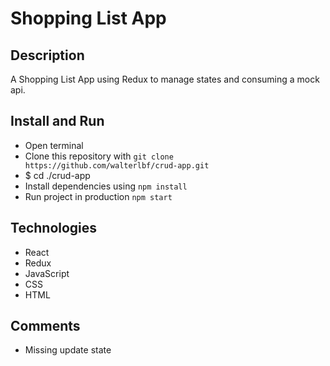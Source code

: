 # Shopping List App

## Description

A Shopping List App using Redux to manage states and consuming a mock api.

## Install and Run

- Open terminal
- Clone this repository with `git clone https://github.com/walterlbf/crud-app.git`
- $ cd ./crud-app
- Install dependencies using `npm install`
- Run project in production `npm start`

## Technologies

- React
- Redux
- JavaScript
- CSS
- HTML

## Comments

- Missing update state

